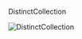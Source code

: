 DistinctCollection


![DistinctCollection](https://user-images.githubusercontent.com/78645935/119559203-a7a6a500-bda2-11eb-9ef8-7e4c133dfea6.png)
